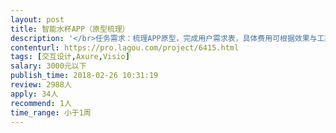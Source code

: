 ```yaml
---                
layout: post       
title: 智能水杯APP（原型梳理）           
description: '</br>任务需求：梳理APP原型，完成用户需求表，具体费用可根据效果与工期调整</br>详情参考https://modao.cc/app/ef5009648102aca758bb847e5825607d73a5e1cb</br>'     
contenturl: https://pro.lagou.com/project/6415.html      
tags: [交互设计,Axure,Visio]            
salary: 3000元以下          
publish_time: 2018-02-26 10:31:19         
review: 2988人                   
apply: 34人                   
recommend: 1人                   
time_range: 小于1周              
---                 
```

